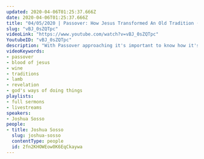 ```yaml
---
updated: 2020-04-06T01:25:37.666Z
date: 2020-04-06T01:25:37.666Z
title: "04/05/2020 | Passover: How Jesus Transformed An Old Tradition ( Pastor Joshua Sosso)"
slug: "vBJ_0sZQTpc"
videoLink: "https://www.youtube.com/watch?v=vBJ_0sZQTpc"
YoutubeID: "vBJ_0sZQTpc"
description: "With Passover approaching it's important to know how it's relevant to us Christians today. Jesus took this old tradition and infused it with new life by revealing that He is the Passover Lamb. God has a way of transforming and building upon revelations of the past. This sermon was delivered Pastor Josh Sosso at Freedom Fellowship Church International on March 5, 2020."
videoKeywords:
- passover
- blood of jesus
- wine
- traditions
- lamb
- revelation
- god's ways of doing things
playlists:
- full sermons
- livestreams
speakers:
- Joshua Sosso
people:
- title: Joshua Sosso
  slug: joshua-sosso
  contentType: people
  id: 2fn2KHOWEow0K6EqCkaywa
---
```

